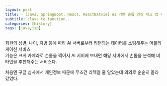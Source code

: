 ```yaml
---
layout: post
title: · [Java, SpringBoot, React, ReactNatvie] AI 기반 손톱 건강 체크 앱 개발
subtitle: class to function...
categories: [history]
tags: [java,jsp]
---
```


회원의 성별, 나이, 지병 등에 따라 AI 서버로부터 리턴되는 데이터를 소팅해주는 어플리케이션 서비스   
기능은 크게 카메라로 손톱을 찍어서 AI 서버에 보내면 해당 서버에서 손톱을 분석해 비타민을 추천해주는 서비스다.   

처음엔 구글 심사에서 개인정보 때문에 무조건 리젝일 줄 알았는데 의외로 순순히 올라갔었다.   
